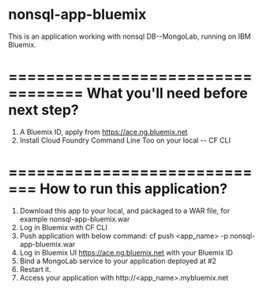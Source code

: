 nonsql-app-bluemix
==================

This is an application working with nonsql DB--MongoLab, running on IBM Bluemix.

==================================
What you'll need before next step?
==================================

1. A Bluemix ID, apply from https://ace.ng.bluemix.net
2. Install Cloud Foundry Command Line Too on your local -- CF CLI

=============================
How to run this application?
=============================

1. Download this app to your local, and packaged to a WAR file, for example nonsql-app-bluemix.war
2. Log in Bluemix with CF CLI
3. Push application with below command: cf push <app_name> -p nonsql-app-bluemix.war
4. Log in Bluemix UI https://ace.ng.bluemix.net with your Bluemix ID
5. Bind a MongoLab service to your application deployed at #2
6. Restart it.
7. Access your application with http://<app_name>.mybluemix.net
